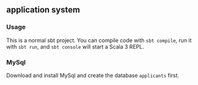 ## application system

### Usage

This is a normal sbt project. You can compile code with `sbt compile`, run it with `sbt run`, and `sbt console` will start a Scala 3 REPL.

### MySql

Download and install MySql and create the database `applicants` first.
